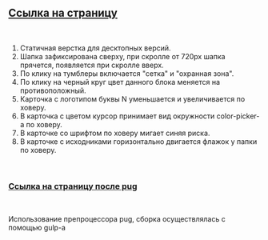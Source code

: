 ## [Ссылка на страницу](https://hedfan.github.io/napoleon-IT/)
<br/>

1. Статичная верстка для десктопных версий. <br/>
2. Шапка зафиксирована сверху, при скролле от 720px шапка прячется, появляется при скролле вверх. <br/>
3. По клику на тумблеры включается "сетка" и "охранная зона". <br/>
4. По клику на черный круг цвет данного блока меняется на противоположный. <br/>
5. Карточка с логотипом буквы N уменьшается и увеличивается по ховеру. <br/>
6. В карточка с цветом курсор принимает вид окружности color-picker-а по ховеру. <br/>
7. В карточке со шрифтом по ховеру мигает синяя риска. <br/>
8. В карточке с исходниками горизонтально двигается флажок у папки по ховеру. <br/>
<br/>

### [Ссылка на страницу после pug](https://hedfan.github.io/napoleon-IT/html/index.html)
<br/>

Использование препроцессора pug, сборка осуществлялась с помощью gulp-а


